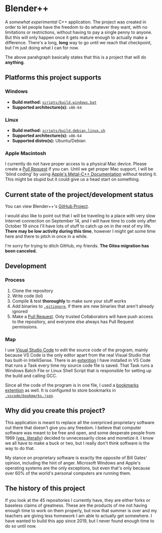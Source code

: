 # Blender++
A *somewhat experimental* C++ application. The project was created in order to let people have the freedom to do whatever they want, with no limitations or restrictions, without having to pay a single penny to anyone. But this will only happen once it gets mature enough to actually make a difference. There's a long, **long** way to go until we reach that checkpoint, but I'm just doing what I can for now.

The above parahgraph basically states that this is a project that will do **anything**.

## Platforms this project supports
### Windows
* **Build method:** [`scripts/build.windows.bat`](https://github.com/HackerDaGreat57/bpp/blob/main/scripts/build.windows.bat)
* **Supported architecture(s):** `x86-64`

### Linux
* **Build method:** [`scripts/build.debian.linux.sh`](https://github.com/HackerDaGreat57/bpp/blob/main/scripts/build.debian.linux.sh)
* **Supported architecture(s):** `x86-64`
* **Supported distro(s):** Ubuntu/Debian

### Apple Macintosh
I currently do not have proper access to a physical Mac device. Please create a [Pull Request](https://github.com/HackerDaGreat57/bpp/pulls) if you can. Until we get proper Mac support, I will be 'blind coding' by using [Apple's Metal-C++ Documentation](https://developer.apple.com/metal/cpp/) without testing it. This might be stupid but it could give us a head start on something.

## Current state of the project/development status
You can view Blender++'s [GitHub Project](https://github.com/users/HackerDaGreat57/projects/2).

I would also like to point out that I will be traveling to a place with very slow Internet connection on September 14, and I will have time to code only after October 19 since I'll have lots of stuff to catch up on in the rest of my life. **There may be low activity during this time**, however I might get some time here and there to pitch in once in a while.

I'm sorry for trying to ditch GitHub, my friends. **The Gitea migration has been canceled.**

## Development
### Process
1. Clone the repository
2. Write code (lol)
3. Compile & test **thoroughly** to make sure your stuff works
4. Add binaries to [`.gitignore`](https://github.com/HackerDaGreat57/bpp/blob/main/.gitignore), if there are new binaries that aren't already ignored
5. Make a [Pull Request](https://github.com/HackerDaGreat57/bpp/pulls). Only trusted Collaborators will have push access to the repository, and everyone else always has Pull Request permissions.

### Map
I use [Visual Studio Code](https://github.com/microsoft/vscode) to edit the source code of the program, mainly because VS Code is the only editor apart from the real Visual Studio that has built-in IntelliSense. There is an [extention](https://github.com/wk-j/vscode-save-and-run) I have installed in VS Code that runs a Task every time my source code file is saved. That Task runs a Windows Batch File or Linux Shell Script that is responsible for setting up the build and calling GCC.

Since all the code of the program is in one file, I used a [bookmarks extention](https://github.com/alefragnani/vscode-bookmarks) as well. It is configured to store bookmarks in [`.vscode/bookmarks.json`](https://github.com/HackerDaGreat57/bpp/blob/main/.vscode/bookmarks.json).

## Why did you create this project?
This application is meant to replace all the overpriced proprietary software out there that doesn't give you any freedom. I believe that computer software was meant to be free and open, and some desperate people from 1969 ([yes, literally](https://en.wikipedia.org/wiki/Proprietary_software#Origin)) decided to unnecessarily close and monetize it. I know we all have to make a buck or two, but I really don't think software is the way to do that.

My stance on proprietary software is exactly the opposite of Bill Gates' opinion, including the hint of anger. Microsoft Windows and Apple's operating systems are the only exceptions, but even that's only because over 60% of the world's personal computers are running them.

## The history of this project
If you look at the 45 repositories I currently have, they are either forks or baseless claims of greatness. These are the products of me not having enough time to work on them properly, but now that summer is over and my teachers are giving less homework I am able to actually get somewhere. I have wanted to build this app since 2019, but I never found enough time to do so until now.